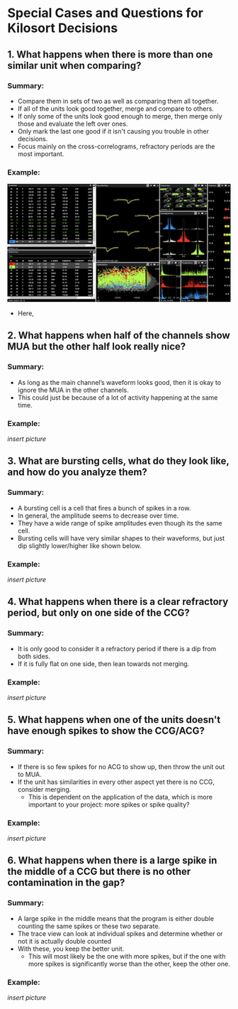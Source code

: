 # Special Cases and Questions for Kilosort Decisions

## 1. What happens when there is more than one similar unit when comparing?
   
### Summary:
   * Compare them in sets of two as well as comparing them all together. 
   * If all of the units look good together, merge and compare to others.
   * If only some of the units look good enough to merge, then merge only those and evaluate the left over ones.
   * Only mark the last one good if it isn't causing you trouble in other decisions.
   * Focus mainly on the cross-correlograms, refractory periods are the most important.

### Example:

<img src="images/specialcase_1_multiplemerge.png" width="700px">

   * Here,


## 2. What happens when half of the channels show MUA but the other half look really nice?

### Summary:
   * As long as the main channel’s waveform looks good, then it is okay to ignore the MUA in the other channels. 
   * This could just be because of a lot of activity happening at the same time.

### Example:

*insert picture*

## 3. What are bursting cells, what do they look like, and how do you analyze them?

### Summary:
   * A bursting cell is a cell that fires a bunch of spikes in a row.
   * In general, the amplitude seems to decrease over time.
   * They have a wide range of spike amplitudes even though its the same cell.
   * Bursting cells will have very similar shapes to their waveforms, but just dip slightly lower/higher like shown below.

### Example:

*insert picture*

## 4. What happens when there is a clear refractory period, but only on one side of the CCG?

### Summary:
   * It is only good to consider it a refractory period if there is a dip from both sides.
   * If it is fully flat on one side, then lean towards not merging.

### Example:

*insert picture*  

## 5. What happens when one of the units doesn't have enough spikes to show the CCG/ACG?

### Summary:
   * If there is so few spikes for no ACG to show up, then throw the unit out to MUA.
   * If the unit has similarities in every other aspect yet there is no CCG, consider merging.
      * This is dependent on the application of the data, which is more important to your project: more spikes or spike quality?

### Example:

*insert picture*

## 6. What happens when there is a large spike in the middle of a CCG but there is no other contamination in the gap?

### Summary:
   * A large spike in the middle means that the program is either double counting the same spikes or these two separate.
   * The trace view can look at individual spikes and determine whether or not it is actually double counted
   * With these, you keep the better unit.
      * This will most likely be the one with more spikes, but if the one with more spikes is significantly worse than the other, keep the other one.

### Example:

*insert picture*

